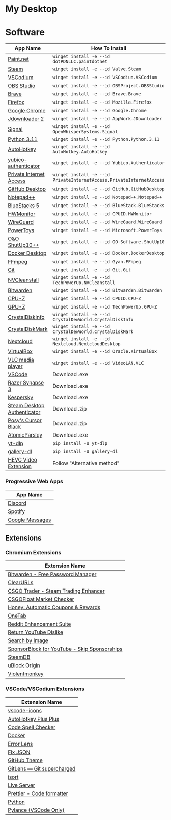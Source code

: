 # My Desktop

# Software

| App Name                                                                               | How To Install                                                       |
| -------------------------------------------------------------------------------------- | -------------------------------------------------------------------- |
| [Paint.net](https://www.getpaint.net/)                                                 | `winget install -e --id dotPDNLLC.paintdotnet`                       |
| [Steam](https://store.steampowered.com/)                                               | `winget install -e --id Valve.Steam`                                 |
| [VSCodium](https://vscodium.com/)                                                      | `winget install -e --id VSCodium.VSCodium`                           |
| [OBS Studio](https://obsproject.com/)                                                  | `winget install -e --id OBSProject.OBSStudio`                        |
| [Brave](https://brave.com/)                                                            | `winget install -e --id Brave.Brave`                                 |
| [Firefox](https://www.mozilla.org/en-US/firefox/new/)                                  | `winget install -e --id Mozilla.Firefox`                             |
| [Google Chrome](https://www.google.com/chrome/)                                        | `winget install -e --id Google.Chrome`                               |
| [Jdownloader 2](https://jdownloader.org/jdownloader2)                                  | `winget install -e --id AppWork.JDownloader`                         |
| [Signal](https://signal.org/en/)                                                       | `winget install -e --id OpenWhisperSystems.Signal`                   |
| [Python 3.11](https://www.python.org/)                                                 | `winget install -e --id Python.Python.3.11`                          |
| [AutoHotkey](https://www.autohotkey.com/)                                              | `winget install -e --id AutoHotkey.AutoHotkey`                       |
| [yubico-authenticator](https://www.yubico.com/products/yubico-authenticator/)          | `winget install -e --id Yubico.Authenticator`                        |
| [Private Internet Access](https://www.privateinternetaccess.com/)                      | `winget install -e --id PrivateInternetAccess.PrivateInternetAccess` |
| [GitHub Desktop](https://desktop.github.com/)                                          | `winget install -e --id GitHub.GitHubDesktop`                        |
| [Notepad++](https://notepad-plus-plus.org/downloads/)                                  | `winget install -e --id Notepad++.Notepad++`                         |
| [BlueStacks 5](https://www.bluestacks.com/bluestacks-5.html)                           | `winget install -e --id BlueStack.BlueStacks`                        |
| [HWMonitor](https://www.cpuid.com/softwares/hwmonitor.html)                            | `winget install -e --id CPUID.HWMonitor`                             |
| [WireGuard](https://www.wireguard.com/)                                                | `winget install -e --id WireGuard.WireGuard`                         |
| [PowerToys](https://github.com/microsoft/PowerToys)                                    | `winget install -e --id Microsoft.PowerToys`                         |
| [O&O ShutUp10++](https://www.oo-software.com/en/shutup10)                              | `winget install -e --id OO-Software.ShutUp10`                        |
| [Docker Desktop](https://www.docker.com/products/docker-desktop/)                      | `winget install -e --id Docker.DockerDesktop`                        |
| [FFmpeg](https://ffmpeg.org/)                                                          | `winget install -e --id Gyan.FFmpeg`                                 |
| [Git](https://gitforwindows.org/)                                                      | `winget install -e --id Git.Git`                                     |
| [NVCleanstall](https://www.techpowerup.com/download/techpowerup-nvcleanstall/)         | `winget install -e --id TechPowerUp.NVCleanstall`                    |
| [Bitwarden](https://bitwarden.com/download/)                                           | `winget install -e --id Bitwarden.Bitwarden`                         |
| [CPU-Z](https://www.cpuid.com/softwares/cpu-z.html)                                    | `winget install -e --id CPUID.CPU-Z`                                 |
| [GPU-Z](https://www.techpowerup.com/gpuz/)                                             | `winget install -e --id TechPowerUp.GPU-Z`                           |
| [CrystalDiskInfo](https://crystalmark.info/en/software/crystaldiskinfo)                | `winget install -e --id CrystalDewWorld.CrystalDiskInfo`             |
| [CrystalDiskMark](https://crystalmark.info/en/software/crystaldiskmark/)               | `winget install -e --id CrystalDewWorld.CrystalDiskMark`             |
| [Nextcloud](https://nextcloud.com/)                                                    | `winget install -e --id Nextcloud.NextcloudDesktop`                  |
| [VirtualBox](https://www.virtualbox.org/)                                              | `winget install -e --id Oracle.VirtualBox`                           |
| [VLC media player](https://www.videolan.org/vlc/)                                      | `winget install -e --id VideoLAN.VLC`                                |
| [VSCode](https://code.visualstudio.com/)                                               | Download .exe                                                        |
| [Razer Synapse 3](https://www.razer.com/eu-en/synapse-3)                               | Download .exe                                                        |
| [Kespersky](https://usa.kaspersky.com/)                                                | Download .exe                                                        |
| [Steam Desktop Authenticator](https://github.com/Jessecar96/SteamDesktopAuthenticator) | Download .zip                                                        |
| [Posy's Cursor Black](http://www.michieldb.nl/other/cursors/)                          | Download .zip                                                        |
| [AtomicParsley](https://atomicparsley.sourceforge.net/)                                | Download .exe                                                        |
| [yt-dlp](https://github.com/yt-dlp/yt-dlp)                                             | `pip install -U yt-dlp`                                              |
| [gallery-dl](https://github.com/mikf/gallery-dl)                                       | `pip install -U gallery-dl`                                          |
| [HEVC Video Extension](https://www.codecguide.com/media_foundation_codecs.htm)         | Follow "Alternative method"                                          |

### Progressive Web Apps

| App Name                                        |
| ----------------------------------------------- |
| [Discord](https://discord.com/app)              |
| [Spotify](https://open.spotify.com/)            |
| [Google Messages](https://messages.google.com/) |

## Extensions

### Chromium Extensions

| Extension Name                                                                                                                                            |
| --------------------------------------------------------------------------------------------------------------------------------------------------------- |
| [Bitwarden - Free Password Manager](https://chrome.google.com/webstore/detail/bitwarden-free-password-m/nngceckbapebfimnlniiiahkandclblb?hl=en)           |
| [ClearURLs](https://chrome.google.com/webstore/detail/clearurls/lckanjgmijmafbedllaakclkaicjfmnk?hl=en)                                                   |
| [CSGO Trader - Steam Trading Enhancer](https://chrome.google.com/webstore/detail/csgo-trader-steam-trading/kaibcgikagnkfgjnibflebpldakfhfih?hl=en)        |
| [CSGOFloat Market Checker](https://chrome.google.com/webstore/detail/csgofloat-market-checker/jjicbefpemnphinccgikpdaagjebbnhg?hl=en)                     |
| [Honey: Automatic Coupons & Rewards](https://chrome.google.com/webstore/detail/honey-automatic-coupons-r/bmnlcjabgnpnenekpadlanbbkooimhnj?hl=en)          |
| [OneTab](https://chrome.google.com/webstore/detail/onetab/chphlpgkkbolifaimnlloiipkdnihall?hl=en)                                                         |
| [Reddit Enhancement Suite](https://chrome.google.com/webstore/detail/reddit-enhancement-suite/kbmfpngjjgdllneeigpgjifpgocmfgmb?hl=en)                     |
| [Return YouTube Dislike](https://chrome.google.com/webstore/detail/return-youtube-dislike/gebbhagfogifgggkldgodflihgfeippi?hl=en)                         |
| [Search by Image](https://chrome.google.com/webstore/detail/search-by-image/cnojnbdhbhnkbcieeekonklommdnndci?hl=en)                                       |
| [SponsorBlock for YouTube - Skip Sponsorships](https://chrome.google.com/webstore/detail/sponsorblock-for-youtube/mnjggcdmjocbbbhaepdhchncahnbgone?hl=en) |
| [SteamDB](https://chrome.google.com/webstore/detail/steamdb/kdbmhfkmnlmbkgbabkdealhhbfhlmmon?hl=en)                                                       |
| [uBlock Origin](https://chrome.google.com/webstore/detail/ublock-origin/cjpalhdlnbpafiamejdnhcphjbkeiagm?hl=en)                                           |
| [Violentmonkey](https://chrome.google.com/webstore/detail/violentmonkey/jinjaccalgkegednnccohejagnlnfdag?hl=en)                                           |

### VSCode/VSCodium Extensions

| Extension Name                                                                                                      |
| ------------------------------------------------------------------------------------------------------------------- |
| [vscode-icons](https://marketplace.visualstudio.com/items?itemName=vscode-icons-team.vscode-icons)                  |
| [AutoHotkey Plus Plus](https://marketplace.visualstudio.com/items?itemName=mark-wiemer.vscode-autohotkey-plus-plus) |
| [Code Spell Checker](https://marketplace.visualstudio.com/items?itemName=streetsidesoftware.code-spell-checker)     |
| [Docker](https://marketplace.visualstudio.com/items?itemName=ms-azuretools.vscode-docker)                           |
| [Error Lens](https://marketplace.visualstudio.com/items?itemName=usernamehw.errorlens)                              |
| [Fix JSON](https://marketplace.visualstudio.com/items?itemName=oliversturm.fix-json)                                |
| [GitHub Theme](https://marketplace.visualstudio.com/items?itemName=GitHub.github-vscode-theme)                      |
| [GitLens — Git supercharged](https://marketplace.visualstudio.com/items?itemName=eamodio.gitlens)                   |
| [isort](https://marketplace.visualstudio.com/items?itemName=ms-python.isort)                                        |
| [Live Server](https://marketplace.visualstudio.com/items?itemName=ritwickdey.LiveServer)                            |
| [Prettier - Code formatter](https://marketplace.visualstudio.com/items?itemName=esbenp.prettier-vscode)             |
| [Python](https://marketplace.visualstudio.com/items?itemName=ms-python.python)                                      |
| [Pylance (VSCode Only)](https://marketplace.visualstudio.com/items?itemName=ms-python.vscode-pylance)               |
